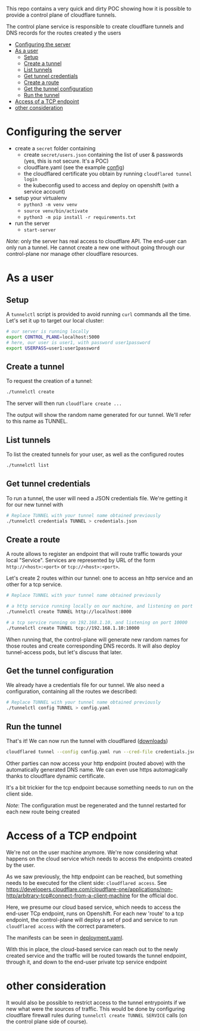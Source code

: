 This repo contains a very quick and dirty POC showing how it is possible
to provide a control plane of cloudflare tunnels.

The control plane service is responsible to create cloudflare tunnels and
DNS records for the routes created y the users 

- [Configuring the server](#configuring-the-server)
- [As a user](#as-a-user)
  - [Setup](#setup)
  - [Create a tunnel](#create-a-tunnel)
  - [List tunnels](#list-tunnels)
  - [Get tunnel credentials](#get-tunnel-credentials)
  - [Create a route](#create-a-route)
  - [Get the tunnel configuration](#get-the-tunnel-configuration)
  - [Run the tunnel](#run-the-tunnel)
- [Access of a TCP endpoint](#access-of-a-tcp-endpoint)
- [other consideration](#other-consideration)

# Configuring the server
* create a `secret` folder containing
  * create `secret/users.json` containing the list of user & passwords (yes, this is not secure. It's a POC)
  * cloudflare.yaml (see the example [config](secret.example/cloudflare.yaml))
  * the cloudflared certificate you obtain by running `cloudflared tunnel login`
  * the kubeconfig used to access and deploy on openshift (with a service account)
* setup your virtualenv
  * `python3 -m venv venv`
  * `source venv/bin/activate`
  * `python3 -m pip install -r requirements.txt`
* run the server
  * `start-server`

*Note*: only the server has real access to cloudflare API. The end-user can only run a tunnel. He cannot create a new one without going through our control-plane nor manage other cloudflare resources.

# As a user

## Setup
A `tunnelctl` script is provided to avoid running `curl` commands all the time.
Let's set it up to target our local cluster:

```sh
# our server is running locally
export CONTROL_PLANE=localhost:5000
# here, our user is user1, with password user1password
export USERPASS=user1:user1password
```

## Create a tunnel
To request the creation of a tunnel:
```sh
./tunnelctl create
```
The server will then run `cloudflare create ...`

The output will show the random name generated for our tunnel.
We'll refer to this name as TUNNEL.

## List tunnels
To list the created tunnels for your user, as well as the configured routes
```sh
./tunnelctl list
```

## Get tunnel credentials
To run a tunnel, the user will need a JSON credentials file.
We're getting it for our new tunnel with
```sh
# Replace TUNNEL with your tunnel name obtained previously
./tunnelctl credentials TUNNEL > credentials.json
```

## Create a route
A route allows to register an endpoint that will route traffic towards your local "Service".
Services are represented by URL of the form `http://<host>:<port>` or `tcp://<host>:<port>`.

Let's create 2 routes within our tunnel: one to access an http service and an other for a tcp service.
```sh
# Replace TUNNEL with your tunnel name obtained previously

# a http service running locally on our machine, and listening on port 8000
./tunnelctl create TUNNEL http://localhost:8000

# a tcp service running on 192.168.1.10, and listening on port 10000
./tunnelctl create TUNNEL tcp://192.168.1.10:10000
```

When running that, the control-plane will generate new random names for those routes and create corresponding DNS records. It will also deploy tunnel-access pods, but let's discuss that later.

## Get the tunnel configuration
We already have a credentials file for our tunnel. We also need a configuration,
containing all the routes we described:
```sh
# Replace TUNNEL with your tunnel name obtained previously
./tunnelctl config TUNNEL > config.yaml
```

## Run the tunnel
That's it! We can now run the tunnel with cloudflared ([downloads](https://developers.cloudflare.com/cloudflare-one/connections/connect-apps/install-and-setup/installation))

```sh
cloudflared tunnel --config config.yaml run --cred-file credentials.json
```

Other parties can now access your http endpoint (routed above) with the automatically generated DNS name. We can even use https automagically thanks to cloudflare dynamic certificate.

It's a bit trickier for the tcp endpoint because something needs to run on the client side.

*Note*: The configuration must be regenerated and the tunnel restarted for each new route being created 

# Access of a TCP endpoint
We're not on the user machine anymore. We're now considering what happens on the
cloud service which needs to access the endpoints created by the user.

As we saw previously, the http endpoint can be reached, but something needs to be executed for the client side: `cloudflared access`. See https://developers.cloudflare.com/cloudflare-one/applications/non-http/arbitrary-tcp#connect-from-a-client-machine for the official doc.

Here, we presume our cloud based service, which needs to access the end-user TCp
endpoint, runs on Openshift. For each new 'route' to a tcp endpoint, the control-plane will deploy a set of pod and service to run `cloudflared access` with the correct parameters.

The manifests can be seen in [deployment.yaml](deployment.yaml).

With this in place, the cloud-based service can reach out to the newly created service and the traffic will be routed towards the tunnel endpoint, through it, and down to the end-user private tcp service endpoint

# other consideration
It would also be possible to restrict access to the tunnel entrypoints if we new what were the sources of traffic. This would be done by configuring cloudflare firewall rules during `tunnelctl create TUNNEL SERVICE` calls (on the control plane side of course).
